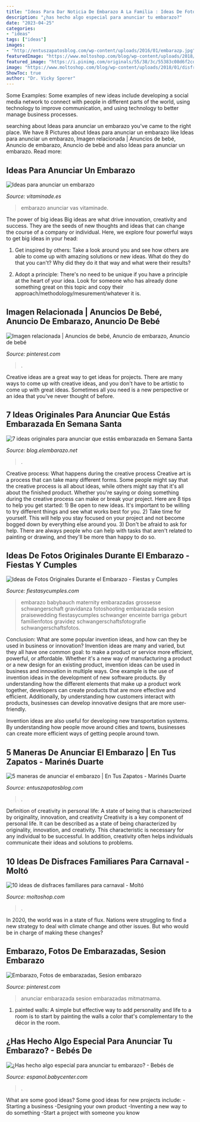 ```yaml
---
title: "Ideas Para Dar Noticia De Embarazo A La Familia : Ideas De Fotos Originales Durante El Embarazo"
description: "¿has hecho algo especial para anunciar tu embarazo?"
date: "2023-04-25"
categories:
- "ideas"
tags: ["ideas"]
images:
- "http://entuszapatosblog.com/wp-content/uploads/2016/01/embarazp.jpg"
featuredImage: "https://www.moltoshop.com/blog/wp-content/uploads/2018/01/disfraces-familia-carnaval-8-682x1024.png"
featured_image: "https://i.pinimg.com/originals/55/38/3c/55383c08d6f2cd4abb2c89b77345118d.jpg"
image: "https://www.moltoshop.com/blog/wp-content/uploads/2018/01/disfraces-familia-carnaval-8-682x1024.png"
ShowToc: true
author: "Dr. Vicky Sporer"
---
```



Some Examples:
Some examples of new ideas include developing a social media network to connect with people in different parts of the world, using technology to improve communication, and using technology to better manage business processes.

	

		
searching about Ideas para anunciar un embarazo you've came to the right place. We have 8 Pictures about Ideas para anunciar un embarazo like Ideas para anunciar un embarazo, Imagen relacionada | Anuncios de bebé, Anuncio de embarazo, Anuncio de bebé and also Ideas para anunciar un embarazo. Read more:
		
    
## Ideas Para Anunciar Un Embarazo

<img loading=lazy src="http://estatico.vitaminade.es/wp-content/uploads/2015/02/diyparaabuelos.jpg" onerror="this.onerror=null;this.src='https://tse3.mm.bing.net/th?id=OIP.mCTxAm9uBrZwTaHMqLSAeAHaEq&amp;pid=15.1';" alt="Ideas para anunciar un embarazo">

_Source: vitaminade.es_

>embarazo anunciar vas vitaminade. 

	

The power of big ideas
Big ideas are what drive innovation, creativity and success. They are the seeds of new thoughts and ideas that can change the course of a company or individual. Here, we explore four powerful ways to get big ideas in your head:
1. Get inspired by others: Take a look around you and see how others are able to come up with amazing solutions or new ideas. What do they do that you can't? Why did they do it that way and what were their results?

2. Adopt a principle: There's no need to be unique if you have a principle at the heart of your idea. Look for someone who has already done something great on this topic and copy their approach/methodology/mesurement/whatever it is.

    
## Imagen Relacionada | Anuncios De Bebé, Anuncio De Embarazo, Anuncio De Bebé

<img loading=lazy src="https://i.pinimg.com/originals/fd/80/79/fd80794ca7db5e7b916c2660be1d9f9a.jpg" onerror="this.onerror=null;this.src='https://tse4.mm.bing.net/th?id=OIP.PYUW9CATtY4geAgrs10WOgHaJA&amp;pid=15.1';" alt="Imagen relacionada | Anuncios de bebé, Anuncio de embarazo, Anuncio de bebé">

_Source: pinterest.com_

>. 

	

Creative ideas are a great way to get ideas for projects. There are many ways to come up with creative ideas, and you don't have to be artistic to come up with great ideas. Sometimes all you need is a new perspective or an idea that you've never thought of before.

    
## 7 Ideas Originales Para Anunciar Que Estás Embarazada En Semana Santa

<img loading=lazy src="https://blog.elembarazo.net/wp-content/uploads/sites/13/2017/04/noticia-embarazo.jpg" onerror="this.onerror=null;this.src='https://tse4.mm.bing.net/th?id=OIP.vcbQNVIJqd6n0bvPQFpclQHaHa&amp;pid=15.1';" alt="7 ideas originales para anunciar que estás embarazada en Semana Santa">

_Source: blog.elembarazo.net_

>. 

	

Creative process: What happens during the creative process
Creative art is a process that can take many different forms. Some people might say that the creative process is all about ideas, while others might say that it's all about the finished product. Whether you're saying or doing something during the creative process can make or break your project. Here are 8 tips to help you get started: 1) Be open to new ideas. It's important to be willing to try different things and see what works best for you. 2) Take time for yourself. This will help you stay focused on your project and not become bogged down by everything else around you. 3) Don't be afraid to ask for help. There are always people who can help with tasks that aren't related to painting or drawing, and they'll be more than happy to do so.

    
## Ideas De Fotos Originales Durante El Embarazo - Fiestas Y Cumples

<img loading=lazy src="https://fiestasycumples.com/wp-content/uploads/2016/06/fotos-de-embarazo-para-la-espera-o-cuenta-atrás.jpg" onerror="this.onerror=null;this.src='https://tse1.mm.bing.net/th?id=OIP.yLEYecMLr2UtopXKOWNu2wHaTZ&amp;pid=15.1';" alt="Ideas de Fotos Originales Durante el Embarazo - Fiestas y Cumples">

_Source: fiestasycumples.com_

>embarazo babybauch maternity embarazadas grossesse schwangerschaft gravidanza fotoshooting embarazada sesion praisewedding fiestasycumples schwanger enceinte barriga geburt familienfotos gravidez schwangerschaftsfotografie schwangerschaftsfotos. 

	

Conclusion: What are some popular invention ideas, and how can they be used in business or innovation?
Invention ideas are many and varied, but they all have one common goal: to make a product or service more efficient, powerful, or affordable. Whether it's a new way of manufacturing a product or a new design for an existing product, invention ideas can be used in business and innovation in multiple ways.
One example is the use of invention ideas in the development of new software products. By understanding how the different elements that make up a product work together, developers can create products that are more effective and efficient. Additionally, by understanding how customers interact with products, businesses can develop innovative designs that are more user-friendly.

Invention ideas are also useful for developing new transportation systems. By understanding how people move around cities and towns, businesses can create more efficient ways of getting people around town.

    
## 5 Maneras De Anunciar El Embarazo | En Tus Zapatos - Marinés Duarte

<img loading=lazy src="http://entuszapatosblog.com/wp-content/uploads/2016/01/embarazp.jpg" onerror="this.onerror=null;this.src='https://tse1.mm.bing.net/th?id=OIP.haJdLVDSeC29EJ2sVrtvNAHaHa&amp;pid=15.1';" alt="5 maneras de anunciar el embarazo | En Tus Zapatos - Marinés Duarte">

_Source: entuszapatosblog.com_

>. 

	

Definition of creativity in personal life: A state of being that is characterized by originality, innovation, and creativity
Creativity is a key component of personal life. It can be described as a state of being characterized by originality, innovation, and creativity. This characteristic is necessary for any individual to be successful. In addition, creativity often helps individuals communicate their ideas and solutions to problems.

    
## 10 Ideas De Disfraces Familiares Para Carnaval - Moltó

<img loading=lazy src="https://www.moltoshop.com/blog/wp-content/uploads/2018/01/disfraces-familia-carnaval-8-682x1024.png" onerror="this.onerror=null;this.src='https://tse4.mm.bing.net/th?id=OIP.3swgoQtN1_dpHkEHgal2owHaLH&amp;pid=15.1';" alt="10 ideas de disfraces familiares para carnaval - Moltó">

_Source: moltoshop.com_

>. 

	

In 2020, the world was in a state of flux. Nations were struggling to find a new strategy to deal with climate change and other issues. But who would be in charge of making these changes?

    
## Embarazo, Fotos De Embarazadas, Sesion Embarazo

<img loading=lazy src="https://i.pinimg.com/originals/55/38/3c/55383c08d6f2cd4abb2c89b77345118d.jpg" onerror="this.onerror=null;this.src='https://tse3.mm.bing.net/th?id=OIP.fugIGWuKVtxbRfIh2ZXkRQHaHb&amp;pid=15.1';" alt="Embarazo, Fotos de embarazadas, Sesion embarazo">

_Source: pinterest.com_

>anunciar embarazada sesion embarazadas mitmatmama. 

	

1. painted walls: A simple but effective way to add personality and life to a room is to start by painting the walls a color that's complementary to the décor in the room.

    
## ¿Has Hecho Algo Especial Para Anunciar Tu Embarazo? - Bebés De

<img loading=lazy src="https://imageserve.babycenter.com/4/000/239/ei3rLxPAYIzo8CYeg2afoCB0AF5pHqvJ_med.jpg" onerror="this.onerror=null;this.src='https://tse2.mm.bing.net/th?id=OIP.8iRXwBrQVynBwiEyro8VAAHaFI&amp;pid=15.1';" alt="¿Has hecho algo especial para anunciar tu embarazo? - Bebés de">

_Source: espanol.babycenter.com_

>. 

	

What are some good ideas?
Some good ideas for new projects include: 
-Starting a business 
-Designing your own product 
-Inventing a new way to do something 
-Start a project with someone you know

